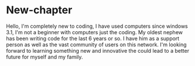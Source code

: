 # New-chapter
Hello, I'm completely new to coding, I have used computers since windows 3.1, I'm not a beginner with computers just the coding. My oldest nephew has been writing code for the last 6 years or so. I have him as a support person as well as the vast community of users on this network. I'm looking forward to learning something new and innovative the could lead to a better future for myself and my family.

